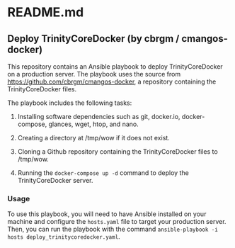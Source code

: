 # README.md

## Deploy TrinityCoreDocker (by cbrgm / cmangos-docker)

This repository contains an Ansible playbook to deploy TrinityCoreDocker on a production server. The playbook uses the source from https://github.com/cbrgm/cmangos-docker, a repository containing the TrinityCoreDocker files.

The playbook includes the following tasks:

1. Installing software dependencies such as git, docker.io, docker-compose, glances, wget, htop, and nano.

2. Creating a directory at /tmp/wow if it does not exist.

3. Cloning a Github repository containing the TrinityCoreDocker files to /tmp/wow.

4. Running the `docker-compose up -d` command to deploy the TrinityCoreDocker server.

### Usage

To use this playbook, you will need to have Ansible installed on your machine and configure the `hosts.yaml` file to target your production server. Then, you can run the playbook with the command `ansible-playbook -i hosts deploy_trinitycoredocker.yaml`.
